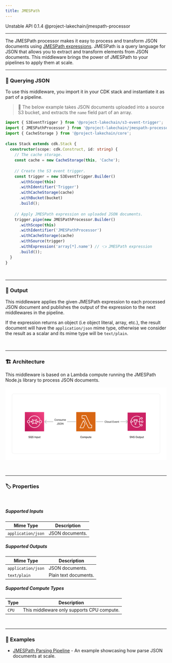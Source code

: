 ```yaml
---
title: JMESPath
---
```


<span title="Label: Pro" data-view-component="true" class="Label Label--api text-uppercase">
  Unstable API
</span>
<span title="Label: Pro" data-view-component="true" class="Label Label--version text-uppercase">
  0.1.4
</span>
<span title="Label: Pro" data-view-component="true" class="Label Label--package">
  @project-lakechain/jmespath-processor
</span>
<br>

---

The JMESPath processor makes it easy to process and transform JSON documents using [JMESPath expressions](https://jmespath.org/). JMESPath is a query language for JSON that allows you to extract and transform elements from JSON documents. This middleware brings the power of JMESPath to your pipelines to apply them at scale.

---

### 🔎 Querying JSON

To use this middleware, you import it in your CDK stack and instantiate it as part of a pipeline.

> 💁 The below example takes JSON documents uploaded into a source S3 bucket, and extracts the `name` field part of an array.

```typescript
import { S3EventTrigger } from '@project-lakechain/s3-event-trigger';
import { JMESPathProcessor } from '@project-lakechain/jmespath-processor';
import { CacheStorage } from '@project-lakechain/core';

class Stack extends cdk.Stack {
  constructor(scope: cdk.Construct, id: string) {
    // The cache storage.
    const cache = new CacheStorage(this, 'Cache');
    
    // Create the S3 event trigger.
    const trigger = new S3EventTrigger.Builder()
      .withScope(this)
      .withIdentifier('Trigger')
      .withCacheStorage(cache)
      .withBucket(bucket)
      .build();
    
    // Apply JMESPath expression on uploaded JSON documents.
    trigger.pipe(new JMESPathProcessor.Builder()
      .withScope(this)
      .withIdentifier('JMESPathProcessor')
      .withCacheStorage(cache)
      .withSource(trigger)
      .withExpression('array[*].name') // 👈 JMESPath expression
      .build());
  }
}
```

<br>

---

### 📄 Output

This middleware applies the given JMESPath expression to each processed JSON document and publishes the output of the expression to the next middlewares in the pipeline.

If the expression returns an object (i.e object literal, array, etc.), the result document will have the `application/json` mime type, otherwise we consider the result as a scalar and its mime type will be `text/plain`.

<br>

---

### 🏗️ Architecture

This middleware is based on a Lambda compute running the JMESPath Node.js library to process JSON documents.

![Architecture](../../../assets/jmespath-processor-architecture.png)

<br>

---

### 🏷️ Properties

<br>

##### Supported Inputs

|  Mime Type  | Description |
| ----------- | ----------- |
| `application/json` | JSON documents. |

##### Supported Outputs

|  Mime Type  | Description |
| ----------- | ----------- |
| `application/json` | JSON documents. |
| `text/plain` | Plain text documents. |

##### Supported Compute Types

| Type  | Description |
| ----- | ----------- |
| `CPU` | This middleware only supports CPU compute. |

<br>

---

### 📖 Examples

- [JMESPath Parsing Pipeline](https://github.com/awslabs/project-lakechain/tree/main/examples/simple-pipelines/jmespath-parsing-pipeline/) - An example showcasing how parse JSON documents at scale.
